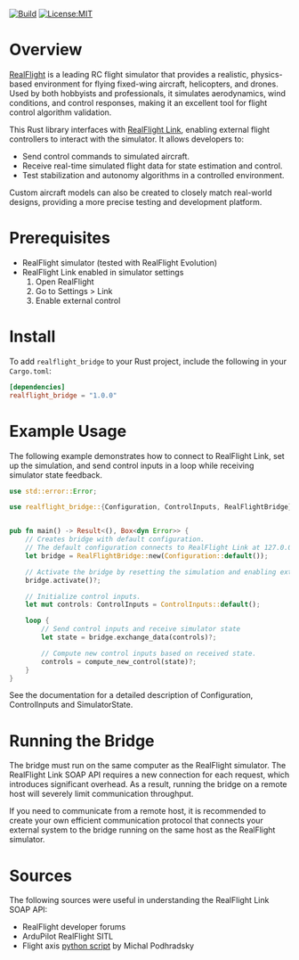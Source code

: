 [![Build](https://github.com/wboayue/realflight-link/workflows/build/badge.svg)](https://github.com/wboayue/realflight-link/actions/workflows/build.yaml)
[![License:MIT](https://img.shields.io/badge/License-MIT-blue.svg)](https://opensource.org/licenses/MIT)
<!-- [![crates.io](https://img.shields.io/crates/v/ibapi.svg)](https://crates.io/crates/ibapi)
[![Documentation](https://img.shields.io/badge/Documentation-green.svg)](https://docs.rs/ibapi/latest/ibapi/)
[![Coverage Status](https://coveralls.io/repos/github/wboayue/rust-ibapi/badge.svg?branch=main)](https://coveralls.io/github/wboayue/rust-ibapi?branch=main) -->


# Overview

[RealFlight](https://www.realflight.com/) is a leading RC flight simulator that provides a realistic, physics-based environment for flying fixed-wing aircraft, helicopters, and drones. Used by both hobbyists and professionals, it simulates aerodynamics, wind conditions, and control responses, making it an excellent tool for flight control algorithm validation.

This Rust library interfaces with [RealFlight Link](https://forums.realflight.com/index.php?threads/flightaxis-link-q-a.32854/), enabling external flight controllers to interact with the simulator. It allows developers to:

* Send control commands to simulated aircraft.
* Receive real-time simulated flight data for state estimation and control.
* Test stabilization and autonomy algorithms in a controlled environment.

Custom aircraft models can also be created to closely match real-world designs, providing a more precise testing and development platform.

# Prerequisites

- RealFlight simulator (tested with RealFlight Evolution)
- RealFlight Link enabled in simulator settings
  1. Open RealFlight
  2. Go to Settings > Link
  3. Enable external control

# Install

To add `realflight_bridge` to your Rust project, include the following in your `Cargo.toml`:

```toml
[dependencies]
realflight_bridge = "1.0.0"
```

# Example Usage

The following example demonstrates how to connect to RealFlight Link, set up the simulation, and send control inputs in a loop while receiving simulator state feedback.

```rust
use std::error::Error;

use realflight_bridge::{Configuration, ControlInputs, RealFlightBridge};


pub fn main() -> Result<(), Box<dyn Error>> {
    // Creates bridge with default configuration.
    // The default configuration connects to RealFlight Link at 127.0.0.1:18083
    let bridge = RealFlightBridge::new(Configuration::default());

    // Activate the bridge by resetting the simulation and enabling external control input.
    bridge.activate()?;

    // Initialize control inputs.
    let mut controls: ControlInputs = ControlInputs::default();

    loop {
        // Send control inputs and receive simulator state
        let state = bridge.exchange_data(controls)?;

        // Compute new control inputs based on received state.
        controls = compute_new_control(state)?;
    }
}
```

See the documentation for a detailed description of Configuration, ControlInputs and SimulatorState.

# Running the Bridge

The bridge must run on the same computer as the RealFlight simulator. The RealFlight Link SOAP API requires a new connection for each request, which introduces significant overhead. As a result, running the bridge on a remote host will severely limit communication throughput.

If you need to communicate from a remote host, it is recommended to create your own efficient communication protocol that connects your external system to the bridge running on the same host as the RealFlight simulator.

# Sources

The following sources were useful in understanding the RealFlight Link SOAP API:

* RealFlight developer forums
* ArduPilot RealFlight SITL
* Flight axis [python script](https://github.com/camdeno/F16Capstone/blob/main/FlightAxis/flightaxis.py) by Michal Podhradsky
